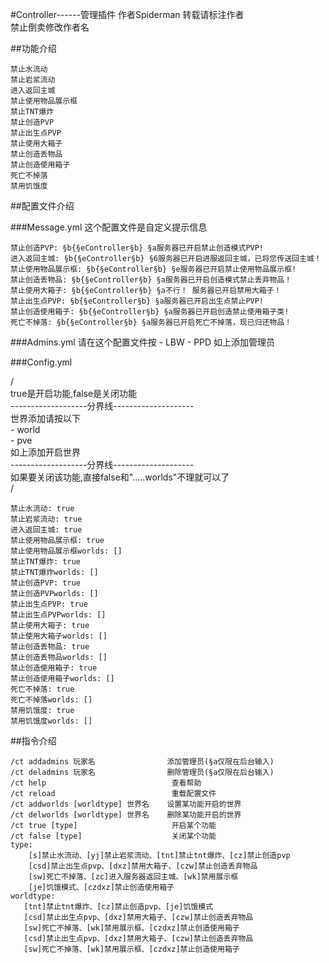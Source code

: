#Controller------管理插件
作者Spiderman 转载请标注作者 
<br>禁止倒卖修改作者名

##功能介绍

    禁止水流动
    禁止岩浆流动
    进入返回主城
    禁止使用物品展示框 
    禁止TNT爆炸
    禁止创造PVP
    禁止出生点PVP
    禁止使用大箱子
    禁止创造丢物品
    禁止创造使用箱子
    死亡不掉落
    禁用饥饿度
        
##配置文件介绍 
    
    
###Message.yml  这个配置文件是自定义提示信息

    禁止创造PVP: §b{§eController§b} §a服务器已开启禁止创造模式PVP!
    进入返回主城: §b{§eController§b} §6服务器已开启进服返回主城，已将您传送回主城！
    禁止使用物品展示框: §b{§eController§b} §e服务器已开启禁止使用物品展示框!
    禁止创造丢物品: §b{§eController§b} §a服务器已开启创造模式禁止丢弃物品！
    禁止使用大箱子: §b{§eController§b} §a不行！ 服务器已开启禁用大箱子！
    禁止出生点PVP: §b{§eController§b} §a服务器已开启出生点禁止PVP!
    禁止创造使用箱子: §b{§eController§b} §a服务器已开启创造禁止使用箱子类!
    死亡不掉落: §b{§eController§b} §a服务器已开启死亡不掉落，现已归还物品！


###Admins.yml
    请在这个配置文件按
    - LBW
    - PPD
    如上添加管理员
    
###Config.yml

/
<br>true是开启功能,false是关闭功能
<br>-------------------分界线--------------------
<br>世界添加请按以下
<br>- world
<br>- pve
<br>如上添加开启世界
<br>-------------------分界线--------------------
<br>如果要关闭该功能,直接false和".....worlds"不理就可以了<br>/
    
    禁止水流动: true
    禁止岩浆流动: true
    进入返回主城: true
    禁止使用物品展示框: true
    禁止使用物品展示框worlds: [] 
    禁止TNT爆炸: true
    禁止TNT爆炸worlds: []
    禁止创造PVP: true
    禁止创造PVPworlds: []
    禁止出生点PVP: true
    禁止出生点PVPworlds: []
    禁止使用大箱子: true
    禁止使用大箱子worlds: []
    禁止创造丢物品: true
    禁止创造丢物品worlds: []
    禁止创造使用箱子: true
    禁止创造使用箱子worlds: []
    死亡不掉落: true
    死亡不掉落worlds: []
    禁用饥饿度: true
    禁用饥饿度worlds: []
    


##指令介绍
    
    /ct addadmins 玩家名                添加管理员(§a仅限在后台输入)
    /ct deladmins 玩家名                删除管理员(§a仅限在后台输入)
    /ct help                            查看帮助
    /ct reload                          重载配置文件
    /ct addworlds [worldtype] 世界名    设置某功能开启的世界
    /ct delworlds [worldtype] 世界名    删除某功能开启的世界
    /ct true [type]                     开启某个功能
    /ct false [type]                    关闭某个功能
    type:
        [s]禁止水流动、[yj]禁止岩浆流动、[tnt]禁止tnt爆炸、[cz]禁止创造pvp
        [csd]禁止出生点pvp、[dxz]禁用大箱子、[czw]禁止创造丢弃物品
        [sw]死亡不掉落、[zc]进入服务器返回主城、[wk]禁用展示框
        [je]饥饿模式、[czdxz]禁止创造使用箱子
    worldtype:
       [tnt]禁止tnt爆炸、[cz]禁止创造pvp、[je]饥饿模式      
       [csd]禁止出生点pvp、[dxz]禁用大箱子、[czw]禁止创造丢弃物品       
       [sw]死亡不掉落、[wk]禁用展示框、[czdxz]禁止创造使用箱子       
       [csd]禁止出生点pvp、[dxz]禁用大箱子、[czw]禁止创造丢弃物品     
       [sw]死亡不掉落、[wk]禁用展示框、[czdxz]禁止创造使用箱子
